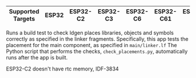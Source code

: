 | Supported Targets | ESP32 | ESP32-C2 | ESP32-C3 | ESP32-C6 | ESP32-C61 | ESP32-H2 | ESP32-P4 | ESP32-S2 | ESP32-S3 |
| ----------------- | ----- | -------- | -------- | -------- | --------- | -------- | -------- | -------- | -------- |

Runs a build test to check ldgen places libraries, objects and symbols
correctly as specified in the linker fragments. Specifically, this app
tests the placement for the main component, as specified in `main/linker.lf`
The Python script that performs the checks, `check_placements.py`, automatically
runs after the app is built.

ESP32-C2 doesn't have rtc memory, IDF-3834

